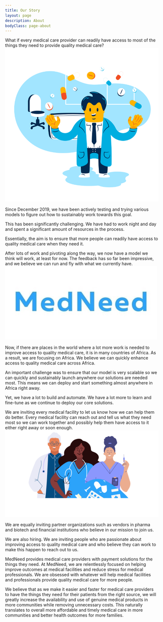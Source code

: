 ```yaml
---
title: Our Story
layout: page
description: About
bodyClass: page-about
---
```


What if every medical care provider can readily have access to most of the things they need to provide quality medical care? 
![Support patient](/images/illustrations/doc-pharm.png)

Since December 2019, we have been actively testing and trying various models to figure out how to sustainably work towards this goal. 

This has been significantly challenging. We have had to work night and day and spent a significant amount of resources in the process.

Essentially, the aim is to ensure that more people can readily have access to quality medical care when they need it.

After lots of work and pivoting along the way, we now have a model we think will work, at least for now. The feedback has so far been impressive, and we believe we can run and fly with what we currently have.
![Support patient](/images/illustrations/biglogocopy.jpg)

Now, if there are places in the world where a lot more work is needed to improve access to quality medical care, it is in many countries of Africa. As a result, we are focusing on Africa. We believe we can quickly enhance access to quality medical care across Africa.

An important challenge was to ensure that our model is very scalable so we can quickly and sustainably launch anywhere our solutions are needed most. This means we can deploy and start something almost anywhere in Africa right away.

Yet, we have a lot to build and automate. We have a lot more to learn and fine-tune as we continue to deploy our core solutions. 

We are inviting every medical facility to let us know how we can help them do better. Every medical facility can reach out and tell us what they need most so we can work together and possibly help them have access to it either right away or soon enough. 
![Support patient](/images/illustrations/med-pros.png)

We are equally inviting partner organizations such as vendors in pharma and biotech and financial institutions who believe in our mission to join us.

We are also hiring. We are inviting people who are passionate about improving access to quality medical care and who believe they can work to make this happen to reach out to us.

MedNeed provides medical care providers with payment solutions for the things they need. At MedNeed, we are relentlessly focused on helping improve outcomes at medical facilities and reduce stress for medical professionals. We are obsessed with whatever will help medical facilities and professionals provide quality medical care for more people.

We believe that as we make it easier and faster for medical care providers to have the things they need for their patients from the right source, we will greatly increase the availability and use of genuine medical products in more communities while removing unnecessary costs. This naturally translates to overall more affordable and timely medical care in more communities and better health outcomes for more families.


